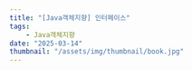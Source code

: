 ```yaml
---
title: "[Java객체지향] 인터페이스"
tags:
    - Java객체지향
date: "2025-03-14"
thumbnail: "/assets/img/thumbnail/book.jpg"
---
```

